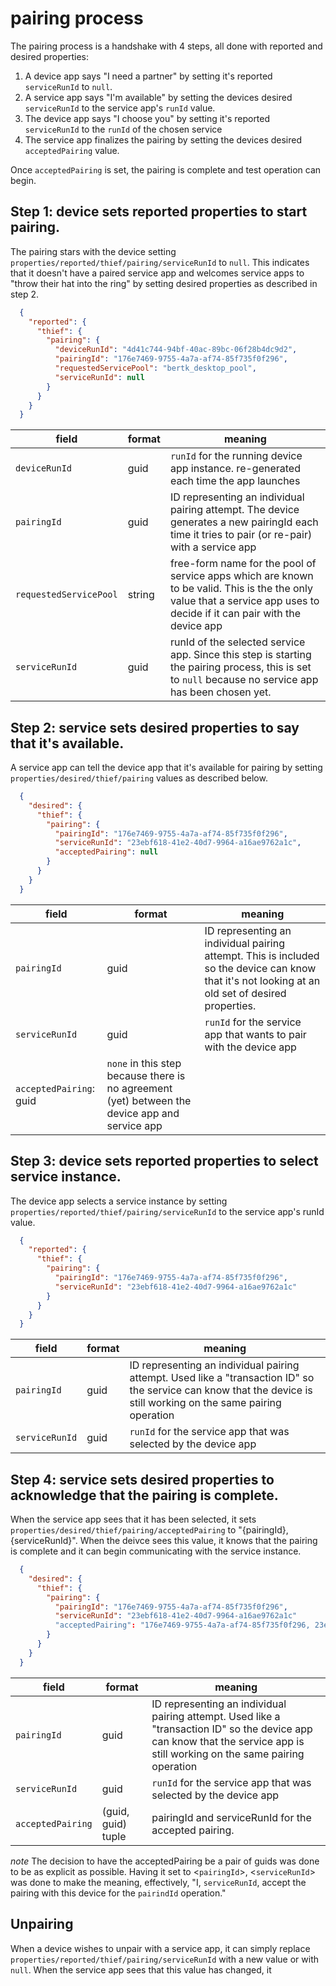 # pairing process

The pairing process is a handshake with 4 steps, all done with reported and desired properties:
1. A device app says "I need a partner" by setting it's reported `serviceRunId` to `null`.
2. A service app says "I'm available" by setting the devices desired `serviceRunId` to the service app's `runId` value.
3. The device app says "I choose you" by setting it's reported `serviceRunId` to the `runId` of the chosen service
4. The service app finalizes the pairing by setting the devices desired `acceptedPairing` value.

Once `acceptedPairing` is set, the pairing is complete and test operation can begin.

## Step 1: device sets reported properties to start pairing.

The pairing stars with the device setting `properties/reported/thief/pairing/serviceRunId` to `null`.
This indicates that it doesn't have a paired service app and welcomes service apps to "throw their hat into the ring" by setting desired properties as described in step 2.

```json
  {
    "reported": {
      "thief": {
        "pairing": {
          "deviceRunId": "4d41c744-94bf-40ac-89bc-06f28b4dc9d2",
          "pairingId": "176e7469-9755-4a7a-af74-85f735f0f296",
          "requestedServicePool": "bertk_desktop_pool",
          "serviceRunId": null
        }
      }
    }
  }
```

| field | format | meaning |
| - | - | - |
| `deviceRunId` | guid | `runId` for the running device app instance.  re-generated each time the app launches |
| `pairingId` | guid | ID representing an individual pairing attempt.  The device generates a new pairingId each time it tries to pair (or re-pair) with a service app |
| `requestedServicePool` | string | free-form name for the pool of service apps which are known to be valid.  This is the the only value that a service app uses to decide if it can pair with the device app |
| `serviceRunId` | guid | runId of the selected service app. Since this step is starting the pairing process, this is set to `null` because no service app has been chosen yet. |

## Step 2: service sets desired properties to say that it's available.

A service app can tell the device app that it's available for pairing by setting `properties/desired/thief/pairing` values as described below.

```json
  {
    "desired": {
      "thief": {
        "pairing": {
          "pairingId": "176e7469-9755-4a7a-af74-85f735f0f296",
          "serviceRunId": "23ebf618-41e2-40d7-9964-a16ae9762a1c",
          "acceptedPairing": null
        }
      }
    }
  }
```

| field | format | meaning |
| - | - | - |
| `pairingId` | guid | ID representing an individual pairing attempt.  This is included so the device can know that it's not looking at an old set of desired properties. |
| `serviceRunId` | guid | `runId` for the service app that wants to pair with the device app |
| `acceptedPairing`: guid | `none` in this step because there is no agreement (yet) between the device app and service app |

## Step 3: device sets reported properties to select service instance.

The device app selects a service instance by setting `properties/reported/thief/pairing/serviceRunId` to the service app's runId value.

```json
  {
    "reported": {
      "thief": {
        "pairing": {
          "pairingId": "176e7469-9755-4a7a-af74-85f735f0f296",
          "serviceRunId": "23ebf618-41e2-40d7-9964-a16ae9762a1c"
        }
      }
    }
  }
```

| field | format | meaning |
| - | - | - |
| `pairingId` | guid | ID representing an individual pairing attempt.  Used like a "transaction ID" so the service can know that the device is still working on the same pairing operation |
| `serviceRunId` | guid | `runId` for the service app that was selected by the device app |

## Step 4: service sets desired properties to acknowledge that the pairing is complete.

When the service app sees that it has been selected,  it sets `properties/desired/thief/pairing/acceptedPairing` to "{pairingId},{serviceRunId}".
When the deivce sees this value, it knows that the pairing is complete and it can begin communicating with the service instance.
```json
  {
    "desired": {
      "thief": {
        "pairing": {
          "pairingId": "176e7469-9755-4a7a-af74-85f735f0f296",
          "serviceRunId": "23ebf618-41e2-40d7-9964-a16ae9762a1c"
          "acceptedPairing": "176e7469-9755-4a7a-af74-85f735f0f296, 23ebf618-41e2-40d7-9964-a16ae9762a1c",
        }
      }
    }
  }
```

| field | format | meaning |
| - | - | - |
| `pairingId` | guid | ID representing an individual pairing attempt.  Used like a "transaction ID" so the device app can know that the service app is still working on the same pairing operation |
| `serviceRunId` | guid | `runId` for the service app that was selected by the device app |
| `acceptedPairing` | (guid, guid) tuple | pairingId and serviceRunId for the accepted pairing. |

*note* The decision to have the acceptedPairing be a pair of guids was done to be as explicit as possible.  Having it set to  <`pairingId`>, <`serviceRunId`> was done to make the meaning, effectively, "I, `serviceRunId`, accept the pairing with this device for the `pairindId` operation."

## Unpairing
When a device wishes to unpair with a service app, it can simply replace `properties/reported/thief/pairing/serviceRunId` with a new value or with `null`.
When the service app sees that this value has changed, it


